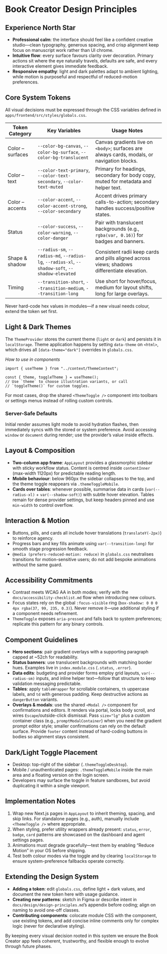 # Book Creator Design Principles

## Experience North Star
- **Professional calm**: the interface should feel like a confident creative studio—clean typography, generous spacing, and crisp alignment keep focus on manuscript work rather than UI chrome.
- **Intuitive flow**: every surface favours clarity over decoration. Primary actions sit where the eye naturally travels, defaults are safe, and every interactive element gives immediate feedback.
- **Responsive empathy**: light and dark palettes adapt to ambient lighting, while motion is purposeful and respectful of reduced-motion preferences.

## Core System Tokens
All visual decisions must be expressed through the CSS variables defined in `apps/frontend/src/styles/globals.css`.

| Token Category | Key Variables | Usage Notes |
| --- | --- | --- |
| Color – surfaces | `--color-bg-canvas`, `--color-bg-surface`, `--color-bg-translucent` | Canvas gradients live on `<body>`; surfaces are always cards, modals, or navigation blocks. |
| Color – text | `--color-text-primary`, `--color-text-secondary`, `--color-text-muted` | Primary for headings, secondary for body copy, muted for metadata and helper text. |
| Color – accents | `--color-accent`, `--color-accent-strong`, `--color-secondary` | Accent drives primary calls-to-action; secondary handles success/positive states. |
| Status | `--color-success`, `--color-warning`, `--color-danger` | Pair with translucent backgrounds (e.g., `rgba(var, 0.16)`) for badges and banners. |
| Shape & shadow | `--radius-sm`, `--radius-md`, `--radius-lg`, `--radius-xl`, `--shadow-soft`, `--shadow-elevated` | Consistent radii keep cards and pills aligned across views; shadows differentiate elevation. |
| Timing | `--transition-short`, `--transition-medium`, `--transition-long` | Use short for hover/focus, medium for layout shifts, long for large overlays. |

Never hard-code hex values in modules—if a new visual needs colour, extend the token set first.

## Light & Dark Themes
The `ThemeProvider` stores the current theme (`light` or `dark`) and persists it in `localStorage`. Theme application happens by setting `data-theme` on `<html>`, which drives all `[data-theme="dark"]` overrides in `globals.css`.

*How to use in components*
```tsx
import { useTheme } from "../context/ThemeContext";

const { theme, toggleTheme } = useTheme();
// Use `theme` to choose illustration variants, or call
// `toggleTheme()` for custom toggles.
```
For most cases, drop the shared `<ThemeToggle />` component into toolbars or settings menus instead of rolling custom controls.

### Server-Safe Defaults
Initial render assumes light mode to avoid hydration flashes, then immediately syncs with the stored or system preference. Avoid accessing `window` or `document` during render; use the provider’s value inside effects.

## Layout & Composition
- **Two-column app frame**: `AppLayout` provides a glassmorphic sidebar with sticky workflow status. Content is centred inside `contentInner` (max-width 1120px) for predictable reading length.
- **Mobile behaviour**: below 960px the sidebar collapses to the top, and the theme toggle reappears via `.themeToggleMobile`.
- **Cards over tables**: whenever possible, summarise data in cards (`var(--radius-xl)` + `var(--shadow-soft)`) with subtle hover elevation. Tables remain for dense provider settings, but keep headers pinned and use `min-width` to control overflow.

## Interaction & Motion
- Buttons, pills, and cards all include hover translations (`translateY(-2px)`) to reinforce agency.
- Progress bars and key fills animate using `var(--transition-long)` for smooth stage progression feedback.
- `@media (prefers-reduced-motion: reduce)` in `globals.css` neutralises transitions for motion-sensitive users; do not add bespoke animations without the same guard.

## Accessibility Commitments
- Contrast meets WCAG AA in both modes; verify with the `docs/accessibility-checklist.md` flow when introducing new colours.
- Focus states rely on the global `:focus-visible` ring (`box-shadow: 0 0 0 4px rgba(37, 99, 235, 0.3)`). Never remove it—use additional styling if a component needs refinement.
- `ThemeToggle` exposes `aria-pressed` and falls back to system preferences; replicate this pattern for any binary controls.

## Component Guidelines
- **Hero sections**: pair gradient overlays with a supporting paragraph capped at ~52ch for readability.
- **Status banners**: use translucent backgrounds with matching border hues. Examples live in `index.module.css` (`.status`, `.error`).
- **Data edits**: budgeting and provider forms employ grid layouts, `var(--radius-sm)` inputs, and inline helper text—follow that structure to keep validation messaging predictable.
- **Tables**: apply `tableWrapper` for scrollable containers, `th` uppercase labels, and `td` with generous padding. Keep destructive actions as `dangerButton` variants.
- **Overlays & modals**: use the shared `<Modal />` component for confirmations and editors. It renders via portal, locks body scroll, and wires `Escape`/outside-click dismissal. Pass `size="lg"` plus a custom container class (e.g., `promptModalContainer`) when you need the gradient prompt editor style; smaller confirmations can rely on the default surface. Provide `footer` content instead of hard-coding buttons in bodies so alignment stays consistent.

## Dark/Light Toggle Placement
- Desktop: top-right of the sidebar (`.themeToggleDesktop`).
- Mobile / unauthenticated pages: `.themeToggleMobile` inside the main area and a floating version on the login screen.
- Developers may surface the toggle in feature sandboxes, but avoid duplicating it within a single viewport.

## Implementation Notes
1. Wrap new Next.js pages in `AppLayout` to inherit theming, spacing, and skip links. For standalone pages (e.g., auth), manually include `<ThemeToggle />` where appropriate.
2. When styling, prefer utility wrappers already present: `status`, `error`, `badge`, `card` patterns are showcased on the dashboard and agent settings pages.
3. Animations must degrade gracefully—test them by enabling “Reduce Motion” in your OS before shipping.
4. Test both colour modes via the toggle and by clearing `localStorage` to ensure system-preference fallbacks operate correctly.

## Extending the Design System
- **Adding a token**: edit `globals.css`, define light + dark values, and document the new token here with usage guidance.
- **Creating new patterns**: sketch in Figma or describe intent in `docs/design/design-principles.md`’s appendix before coding; align on naming to avoid one-off classes.
- **Contributing components**: colocate module CSS with the component, use existing tokens, and add concise inline comments only for complex logic (never for declarative styling).

By keeping every visual decision rooted in this system we ensure the Book Creator app feels coherent, trustworthy, and flexible enough to evolve through future phases.

